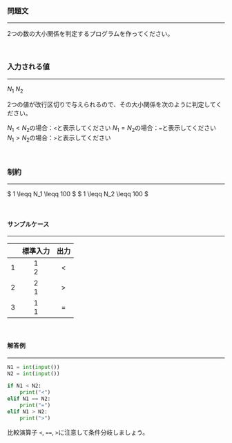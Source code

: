 ### __問題文__
***
2つの数の大小関係を判定するプログラムを作ってください。

<br>

### __入力される値__
***

$N_1$
$N_2$

2つの値が改行区切りで与えられるので、その大小関係を次のように判定してください。

$N_1 < N_2$の場合：`<`と表示してください
$N_1 = N_2$の場合：`=`と表示してください
$N_1 > N_2$の場合：`>`と表示してください

<br>

### __制約__
***
$ 1 \leqq N_1 \leqq 100 $
$ 1 \leqq N_2 \leqq 100 $

<br>

#### サンプルケース
***
||標準入力|出力|
|:-:|:-:|:-:|
|1|1<br>2|<|
|2|2<br>1|>|
|3|1<br>1|=|

<br>

#### 解答例
***

```python
N1 = int(input())
N2 = int(input())

if N1 < N2:
    print("<")
elif N1 == N2:
    print("=")
elif N1 > N2:
    print(">")
```

比較演算子 `<`, `==`, `>`に注意して条件分岐しましょう。